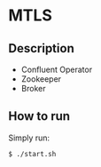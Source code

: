 # MTLS 

## Description

* Confluent Operator
* Zookeeper
* Broker

## How to run

Simply run:

```
$ ./start.sh
```